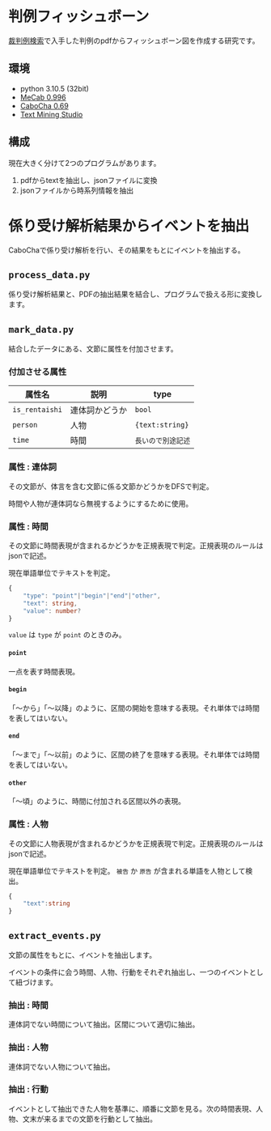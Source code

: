 # 判例フィッシュボーン
[裁判例検索](https://www.courts.go.jp/app/hanrei_jp/search1)で入手した判例のpdfからフィッシュボーン図を作成する研究です。  
## 環境
- python 3.10.5 (32bit)
- [MeCab 0.996](https://taku910.github.io/mecab/)
- [CaboCha 0.69](https://taku910.github.io/cabocha/)
- [Text Mining Studio](https://www.msi.co.jp/tmstudio/)
## 構成
現在大きく分けて2つのプログラムがあります。
1. pdfからtextを抽出し、jsonファイルに変換
1. jsonファイルから時系列情報を抽出

# 係り受け解析結果からイベントを抽出

CaboChaで係り受け解析を行い、その結果をもとにイベントを抽出する。

## `process_data.py`
係り受け解析結果と、PDFの抽出結果を結合し、プログラムで扱える形に変換します。

## `mark_data.py`
結合したデータにある、文節に属性を付加させます。

### 付加させる属性
| 属性名         | 説明           | type               |
| -------------- | -------------- | ------------------ |
| `is_rentaishi` | 連体詞かどうか | `bool`             |
| `person`       | 人物           | `{text:string}`    |
| `time`         | 時間           | `長いので別途記述` |

### 属性 : 連体詞
その文節が、体言を含む文節に係る文節かどうかをDFSで判定。

時間や人物が連体詞なら無視するようにするために使用。

### 属性 : 時間
その文節に時間表現が含まれるかどうかを正規表現で判定。正規表現のルールはjsonで記述。

現在単語単位でテキストを判定。

``` TypeScript
{
    "type": "point"|"begin"|"end"|"other",
    "text": string,
    "value": number?
}
```

`value` は `type` が `point` のときのみ。

#### `point`
一点を表す時間表現。
#### `begin`
「～から」「～以降」のように、区間の開始を意味する表現。それ単体では時間を表してはいない。
#### `end`
「～まで」「～以前」のように、区間の終了を意味する表現。それ単体では時間を表してはいない。
#### `other`
「～頃」のように、時間に付加される区間以外の表現。

### 属性 : 人物
その文節に人物表現が含まれるかどうかを正規表現で判定。正規表現のルールはjsonで記述。

現在単語単位でテキストを判定。 `被告` か `原告` が含まれる単語を人物として検出。

``` TypeScript
{
    "text":string
}
```

## `extract_events.py`
文節の属性をもとに、イベントを抽出します。

イベントの条件に会う時間、人物、行動をそれぞれ抽出し、一つのイベントとして紐づけます。

### 抽出 : 時間
連体詞でない時間について抽出。区間について適切に抽出。

### 抽出 : 人物
連体詞でない人物について抽出。

### 抽出 : 行動
イベントとして抽出できた人物を基準に、順番に文節を見る。次の時間表現、人物、文末が来るまでの文節を行動として抽出。

